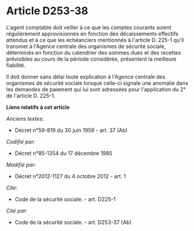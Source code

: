 # Article D253-38

L'agent comptable doit veiller à ce que les comptes courants soient régulièrement approvisionnés en fonction des
décaissements effectifs attendus et à ce que les échéanciers mentionnés à l'article D. 225-1 qu'il transmet à l'Agence
centrale des organismes de sécurité sociale, déterminés en fonction du calendrier des sommes dues et des recettes prévisibles
au cours de la période considérée, présentent la meilleure fiabilité. 

Il doit donner sans délai toute explication à l'Agence centrale des organismes de sécurité sociale lorsque celle-ci signale
une anomalie dans les demandes de paiement qui lui sont adressées pour l'application du 2° de l'article D. 225-1.

**Liens relatifs à cet article**

_Anciens textes_:

  - Décret n°59-819 du 30 juin 1959 - art. 37 (Ab)

_Codifié par_:

  - Décret n°85-1354 du 17 décembre 1985

_Modifié par_:

  - Décret n°2012-1127 du 4 octobre 2012 - art. 1

_Cite_:

  - Code de la sécurité sociale. - art. D225-1

_Cité par_:

  - Code de la sécurité sociale. - art. D253-37 (Ab)
